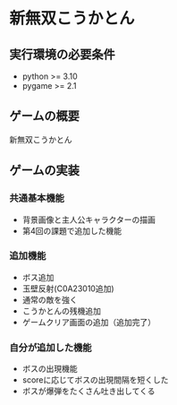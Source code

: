 # 新無双こうかとん

## 実行環境の必要条件
* python >= 3.10
* pygame >= 2.1

## ゲームの概要
新無双こうかとん

## ゲームの実装
### 共通基本機能
* 背景画像と主人公キャラクターの描画
* 第4回の課題で追加した機能

### 追加機能
* ボス追加
* 玉壁反射(C0A23010追加)
* 通常の敵を強く
* こうかとんの残機追加
* ゲームクリア画面の追加（追加完了）

### 自分が追加した機能
* ボスの出現機能
* scoreに応じてボスの出現間隔を短くした
* ボスが爆弾をたくさん吐き出してくる